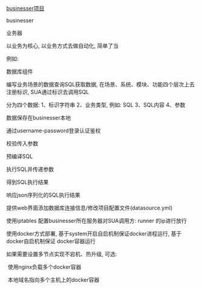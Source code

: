 [businesser项目](https://github.com/laashub-sua/businesser)

businesser

业务器

以业务为核心, 以业务方式去做自动化, 简单了当

例如:

数据库组件

编写业务场景的数据查询SQL获取数据, 在场景、系统、模块、功能四个层次上去注册标识, SUA通过标识去调用SQL

分为四个数据: 1、标识字符串 2、业务类型, 例如: SQL 3、SQL内容 4、参数

数据保存在businesser本地

通过username-password登录认证鉴权

校验传入参数

预编译SQL

执行SQL并传递参数

得到SQL执行结果

响应json序列化的SQL执行结果

提供web界面添加数据库连接信息/修改项目配置文件(datasource.yml)

使用iptables 配置businesser所在服务器对SUA调用方: runner 的ip进行放行



使用docker方式部署, 基于system开启自启机制保证docker进程运行, 基于docker自启机制保证 docker容器运行



如果需要设置多节点实现不宕机、热升级, 可选:

​	使用nginx负载多个docker容器

​	本地域名指向多个主机上的docker容器

​	